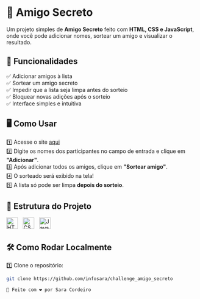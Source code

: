 # 🎁 Amigo Secreto

Um projeto simples de **Amigo Secreto** feito com **HTML, CSS e JavaScript**, onde você pode adicionar nomes, sortear um amigo e visualizar o resultado.

## 🚀 Funcionalidades

✅ Adicionar amigos à lista  
✅ Sortear um amigo secreto  
✅ Impedir que a lista seja limpa antes do sorteio  
✅ Bloquear novas adições após o sorteio  
✅ Interface simples e intuitiva  

## 🖥️ Como Usar

1️⃣ Acesse o site [aqui](https://infosara.github.io/challenge_amigo_secreto/)      
2️⃣ Digite os nomes dos participantes no campo de entrada e clique em **"Adicionar"**.  
3️⃣ Após adicionar todos os amigos, clique em **"Sortear amigo"**.  
4️⃣ O sorteado será exibido na tela!  
5️⃣ A lista só pode ser limpa **depois do sorteio**.  

## 📂 Estrutura do Projeto

<img 
    align="left" 
    alt="HTML"
    title="HTML" 
    width="30px" 
    style="padding-right: 10px;" 
    src="https://cdn.jsdelivr.net/gh/devicons/devicon@latest/icons/html5/html5-original.svg" 
/>
<img 
    align="left" 
    alt="CSS" 
    title="CSS"
    width="30px" 
    style="padding-right: 10px;" 
    src="https://cdn.jsdelivr.net/gh/devicons/devicon@latest/icons/css3/css3-original.svg" 
/>
<img 
    align="left" 
    alt="JavaScript" 
    title="JavaScript"
    width="30px" 
    style="padding-right: 10px;" 
    src="https://cdn.jsdelivr.net/gh/devicons/devicon@latest/icons/javascript/javascript-original.svg" 
/>

<br>
<br>

## 🛠️ Como Rodar Localmente

1️⃣ Clone o repositório:
```bash
git clone https://github.com/infosara/challenge_amigo_secreto

📌 Feito com ❤️ por Sara Cordeiro
